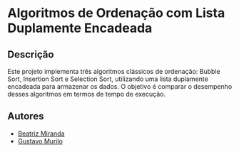 # Algoritmos de Ordenação com Lista Duplamente Encadeada

## Descrição
Este projeto implementa três algoritmos clássicos de ordenação: Bubble Sort, Insertion Sort e Selection Sort, utilizando uma lista duplamente encadeada para armazenar os dados. O objetivo é comparar o desempenho desses algoritmos em termos de tempo de execução.

## Autores
- [Beatriz Miranda](https://github.com/mirandabia)
- [Gustavo Murilo](https://github.com/Gustavo-Murilo)
